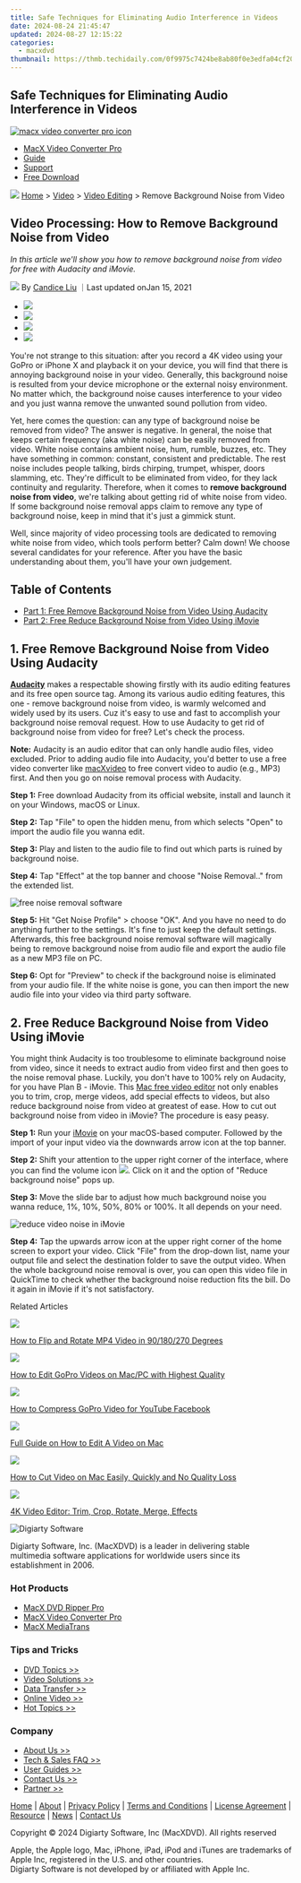```yaml
---
title: Safe Techniques for Eliminating Audio Interference in Videos
date: 2024-08-24 21:45:47
updated: 2024-08-27 12:15:22
categories:
  - macxdvd
thumbnail: https://thmb.techidaily.com/0f9975c7424be8ab80f0e3edfa04cf204d756fbbde35db8886dbe8cbc049b368.jpg
---
```


## Safe Techniques for Eliminating Audio Interference in Videos

[![macx video converter pro icon](https://www.macxdvd.com/video-editing/../image-style/new-seo/icon11.png)](https://tools.techidaily.com/macxdvd/products/)

* [MacX Video Converter Pro](https://tools.techidaily.com/macxdvd/products/)
* [Guide](https://tools.techidaily.com/macxdvd/products/)
* [Support](https://tools.techidaily.com/macxdvd/products/)
* [Free Download](https://tools.techidaily.com/macxdvd/products/)



![](https://www.macxdvd.com/video-editing/../image-style/new-seo/icon7.png) [Home](https://tools.techidaily.com/macxdvd/products/) \> [Video](https://tools.techidaily.com/macxdvd/products/) \> [Video Editing](https://tools.techidaily.com/macxdvd/products/) \> Remove Background Noise from Video

## Video Processing: How to Remove Background Noise from Video



_In this article we'll show you how to remove background noise from video for free with Audacity and iMovie._

![](https://www.macxdvd.com/video-editing/../image-style/new-seo/icon6.png) By [Candice Liu](https://www.linkedin.com/in/candice-liu-444483a3/) ｜Last updated onJan 15, 2021 

* [![](https://www.macxdvd.com/video-editing/../image-style/new-seo/share-fa.jpg)](https://www.facebook.com/sharer/sharer.php?u=https://www.macxdvd.com/video-editing/how-to-remove-background-noise-from-video.htm)
* [![](https://www.macxdvd.com/video-editing/../image-style/new-seo/share-tw.jpg)](https://twitter.com/intent/tweet?url=https://www.macxdvd.com/video-editing/how-to-remove-background-noise-from-video.htm)
* [![](https://www.macxdvd.com/video-editing/../image-style/new-seo/share-email.jpg)](https://www.macxdvd.com/video-editing/mailto:info@example.com?&subject=&body=https://www.macxdvd.com/video-editing/how-to-remove-background-noise-from-video.htm)
* [![](https://www.macxdvd.com/video-editing/../image-style/new-seo/share-in.jpg)](https://www.linkedin.com/shareArticle?mini=true&url=https://www.macxdvd.com/video-editing/how-to-remove-background-noise-from-video.htm&title=&summary=https://www.macxdvd.com/video-editing/how-to-remove-background-noise-from-video.htm&source=)

 You're not strange to this situation: after you record a 4K video using your GoPro or iPhone X and playback it on your device, you will find that there is annoying background noise in your video. Generally, this background noise is resulted from your device microphone or the external noisy environment. No matter which, the background noise causes interference to your video and you just wanna remove the unwanted sound pollution from video. 

Yet, here comes the question: can any type of background noise be removed from video? The answer is negative. In general, the noise that keeps certain frequency (aka white noise) can be easily removed from video. White noise contains ambient noise, hum, rumble, buzzes, etc. They have something in common: constant, consistent and predictable. The rest noise includes people talking, birds chirping, trumpet, whisper, doors slamming, etc. They're difficult to be eliminated from video, for they lack continuity and regularity. Therefore, when it comes to **remove background noise from video**, we're talking about getting rid of white noise from video. If some background noise removal apps claim to remove any type of background noise, keep in mind that it's just a gimmick stunt.

 Well, since majority of video processing tools are dedicated to removing white noise from video, which tools perform better? Calm down! We choose several candidates for your reference. After you have the basic understanding about them, you'll have your own judgement.

## Table of Contents

* [Part 1: Free Remove Background Noise from Video Using Audacity](https://tools.techidaily.com/macxdvd/products/)
* [Part 2: Free Reduce Background Noise from Video Using iMovie](https://tools.techidaily.com/macxdvd/products/)

## 1\. Free Remove Background Noise from Video Using Audacity

[**Audacity**](https://www.audacityteam.org/) makes a respectable showing firstly with its audio editing features and its free open source tag. Among its various audio editing features, this one - remove background noise from video, is warmly welcomed and widely used by its users. Cuz it's easy to use and fast to accomplish your background noise removal request. How to use Audacity to get rid of background noise from video for free? Let's check the process.

**Note:** Audacity is an audio editor that can only handle audio files, video excluded. Prior to adding audio file into Audacity, you'd better to use a free video converter like [macXvideo](https://tools.techidaily.com/macxdvd/products/) to free convert video to audio (e.g., MP3) first. And then you go on noise removal process with Audacity. 

**Step 1:** Free download Audacity from its official website, install and launch it on your Windows, macOS or Linux. 

**Step 2:** Tap "File" to open the hidden menu, from which selects "Open" to import the audio file you wanna edit.

**Step 3:** Play and listen to the audio file to find out which parts is ruined by background noise.

**Step 4:** Tap "Effect" at the top banner and choose "Noise Removal.." from the extended list. 

![free noise removal software](https://www.macxdvd.com/video-editing/step-image/audacity-noise-removal.jpg)

**Step 5:** Hit "Get Noise Profile" > choose "OK". And you have no need to do anything further to the settings. It's fine to just keep the default settings. Afterwards, this free background noise removal software will magically being to remove background noise from audio file and export the audio file as a new MP3 file on PC. 

**Step 6:**  Opt for "Preview" to check if the background noise is eliminated from your audio file. If the white noise is gone, you can then import the new audio file into your video via third party software. 

## 2\. Free Reduce Background Noise from Video Using iMovie

You might think Audacity is too troublesome to eliminate background noise from video, since it needs to extract audio from video first and then goes to the noise removal phase. Luckily, you don't have to 100% rely on Audacity, for you have Plan B - iMovie. This [Mac free video editor](https://tools.techidaily.com/macxdvd/products/) not only enables you to trim, crop, merge videos, add special effects to videos, but also reduce background noise from video at greatest of ease. How to cut out background noise from video in iMovie? The procedure is easy peasy.

**Step 1:**  Run your [iMovie](https://www.apple.com/imovie/) on your macOS-based computer. Followed by the import of your input video via the downwards arrow icon at the top banner.

**Step 2:** Shift your attention to the upper right corner of the interface, where you can find the volume icon ![](https://www.macxdvd.com/video-editing/article-image/volume.jpg). Click on it and the option of "Reduce background noise" pops up. 

**Step 3:** Move the slide bar to adjust how much background noise you wanna reduce, 1%, 10%, 50%, 80% or 100%. It all depends on your need.

![reduce video noise in iMovie](https://www.macxdvd.com/video-editing/step-image/imovie-noise-removal.jpg)

**Step 4:**  Tap the upwards arrow icon at the upper right corner of the home screen to export your video. Click "File" from the drop-down list, name your output file and select the destination folder to save the output video. When the whole background noise removal is over, you can open this video file in QuickTime to check whether the background noise reduction fits the bill. Do it again in iMovie if it's not satisfactory. 



Related Articles

![](https://www.macxdvd.com/video-editing/../image-style/new-seo/pic7.jpg)

[How to Flip and Rotate MP4 Video in 90/180/270 Degrees](https://tools.techidaily.com/macxdvd/products/)

![](https://www.macxdvd.com/video-editing/../image-style/new-seo/pic6.jpg)

[How to Edit GoPro Videos on Mac/PC with Highest Quality](https://tools.techidaily.com/macxdvd/products/)

![](https://www.macxdvd.com/video-editing/../image-style/new-seo/pic5.jpg)

[How to Compress GoPro Video for YouTube Facebook](https://tools.techidaily.com/macxdvd/products/) 

![](https://www.macxdvd.com/video-editing/../image-style/new-seo/pic4.jpg)

[Full Guide on How to Edit A Video on Mac](https://tools.techidaily.com/macxdvd/products/) 

![](https://www.macxdvd.com/video-editing/../image-style/new-seo/pic3.jpg)

[How to Cut Video on Mac Easily, Quickly and No Quality Loss](https://tools.techidaily.com/macxdvd/products/) 

![](https://www.macxdvd.com/video-editing/../image-style/new-seo/pic2.jpg)

[4K Video Editor: Trim, Crop, Rotate, Merge, Effects](https://tools.techidaily.com/macxdvd/products/) 



![Digiarty Software](https://www.macxdvd.com/video-editing/../icon/logo.png) 

Digiarty Software, Inc. (MacXDVD) is a leader in delivering stable multimedia software applications for worldwide users since its establishment in 2006.

### Hot Products

* [MacX DVD Ripper Pro](https://tools.techidaily.com/macxdvd/products/)
* [MacX Video Converter Pro](https://tools.techidaily.com/macxdvd/products/)
* [MacX MediaTrans](https://tools.techidaily.com/macxdvd/products/)

### Tips and Tricks

* [DVD Topics >>](https://tools.techidaily.com/macxdvd/products/)
* [Video Solutions >>](https://tools.techidaily.com/macxdvd/products/)
* [Data Transfer >>](https://tools.techidaily.com/macxdvd/products/)
* [Online Video >>](https://tools.techidaily.com/macxdvd/products/)
* [Hot Topics >>](https://tools.techidaily.com/macxdvd/products/)

### Company

* [About Us >>](https://tools.techidaily.com/macxdvd/products/)
* [Tech & Sales FAQ >>](https://tools.techidaily.com/macxdvd/products/)
* [User Guides >>](https://tools.techidaily.com/macxdvd/products/)
* [Contact Us >>](https://tools.techidaily.com/macxdvd/products/)
* [Partner >>](https://tools.techidaily.com/macxdvd/products/)



[Home](https://tools.techidaily.com/macxdvd/products/) | [About](https://tools.techidaily.com/macxdvd/products/) | [Privacy Policy](https://tools.techidaily.com/macxdvd/products/) | [Terms and Conditions](https://tools.techidaily.com/macxdvd/products/) | [License Agreement](https://tools.techidaily.com/macxdvd/products/) | [Resource](https://tools.techidaily.com/macxdvd/products/) | [News](https://tools.techidaily.com/macxdvd/products/) | [Contact Us](https://tools.techidaily.com/macxdvd/products/)

Copyright © 2024 Digiarty Software, Inc (MacXDVD). All rights reserved

Apple, the Apple logo, Mac, iPhone, iPad, iPod and iTunes are trademarks of Apple Inc, registered in the U.S. and other countries.  
 Digiarty Software is not developed by or affiliated with Apple Inc.

<ins class="adsbygoogle"
     style="display:block"
     data-ad-format="autorelaxed"
     data-ad-client="ca-pub-7571918770474297"
     data-ad-slot="1223367746"></ins>



<ins class="adsbygoogle"
     style="display:block"
     data-ad-client="ca-pub-7571918770474297"
     data-ad-slot="8358498916"
     data-ad-format="auto"
     data-full-width-responsive="true"></ins>
